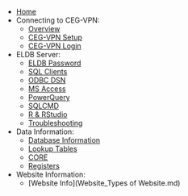- [Home](README.md)
- Connecting to CEG-VPN:
  - [Overview](Connect_Overview.md)
  - [CEG-VPN Setup](Connect_CEG-VPN_Setup.md)
  - [CEG-VPN Login](Connect_CEG-VPN_Login.md)
- ELDB Server:
  - [ELDB Password](Connect_ELDB_Password.md)
  - [SQL Clients](Connect_SQL_Clients.md)     
  - [ODBC DSN](Connect_ODBC_DSN.md)
  - [MS Access](Connect_MS_Access.md)
  - [PowerQuery](Connect_PowerQuery.md)
  - [SQLCMD](Connect_SQLCMD.md)
  - [R & RStudio](Connect_RStudio.md)
  - [Troubleshooting](Connect_Troubleshooting.md)   
- Data Information:
  - [Database Information](Data_Structure_Info.md)
  - [Lookup Tables](Data_Lookup.md)
  - [CORE](Data_Core.md)
  - [Registers](Data_Registers.md)
- Website Information:
  - [Website Info](Website_Types of Website.md)
